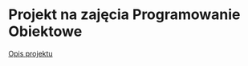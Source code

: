 # Projekt na zajęcia Programowanie Obiektowe
[Opis projektu](https://github.com/apohllo/obiektowe-lab/tree/master/proj1)
